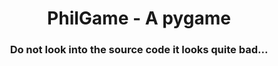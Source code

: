 <h1 align="center">PhilGame - A pygame</h1>
<h3 align="center">Do not look into the source code it looks quite bad...</h3>
